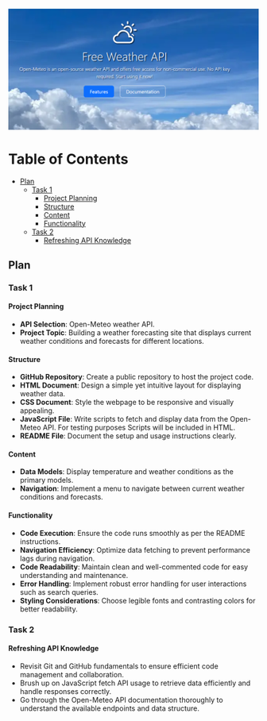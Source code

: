 <p align="left">
  <img src="resources/openMeteo.png" width="550">
</p>

# Table of Contents

- [Plan](#plan)
  - [Task 1](#task-1)
    - [Project Planning](#project-planning)
    - [Structure](#structure)
    - [Content](#content)
    - [Functionality](#functionality)
  - [Task 2](#task-2)
    - [Refreshing API Knowledge](#refreshing-api-knowledge)

## Plan

### Task 1

#### Project Planning

* **API Selection**: Open-Meteo weather API.
* **Project Topic**: Building a weather forecasting site that displays current weather conditions and forecasts for different locations.

#### Structure

* **GitHub Repository**: Create a public repository to host the project code.
* **HTML Document**: Design a simple yet intuitive layout for displaying weather data.
* **CSS Document**: Style the webpage to be responsive and visually appealing.
* **JavaScript File**: Write scripts to fetch and display data from the Open-Meteo API. For testing purposes Scripts will be included in HTML.
* **README File**: Document the setup and usage instructions clearly.

#### Content

* **Data Models**: Display temperature and weather conditions as the primary models.
* **Navigation**: Implement a menu to navigate between current weather conditions and forecasts.

#### Functionality

* **Code Execution**: Ensure the code runs smoothly as per the README instructions.
* **Navigation Efficiency**: Optimize data fetching to prevent performance lags during navigation.
* **Code Readability**: Maintain clean and well-commented code for easy understanding and maintenance.
* **Error Handling**: Implement robust error handling for user interactions such as search queries.
* **Styling Considerations**: Choose legible fonts and contrasting colors for better readability.

### Task 2

#### Refreshing API Knowledge

* Revisit Git and GitHub fundamentals to ensure efficient code management and collaboration.
* Brush up on JavaScript fetch API usage to retrieve data efficiently and handle responses correctly.
* Go through the Open-Meteo API documentation thoroughly to understand the available endpoints and data structure.
